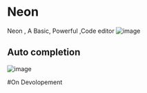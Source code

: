 # Neon
Neon , A Basic, Powerful ,Code editor
![image](https://user-images.githubusercontent.com/108221737/179188480-1eda3a91-ca6a-4ef3-b3c9-763705953a6c.png)
## Auto completion
![image](https://user-images.githubusercontent.com/108221737/179191450-33835f78-ef75-428d-ae16-db13439d0970.png)

#On Devolopement
